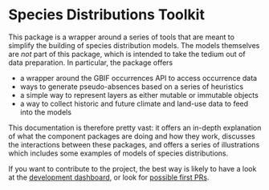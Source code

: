 # Species Distributions Toolkit

This package is a wrapper around a series of tools that are meant to simplify the building
of species distribution models. The models themselves are *not* part of this package, which
is intended to take the tedium out of data preparation. In particular, the package offers

- a wrapper around the GBIF occurrences API to access occurrence data
- ways to generate pseudo-absences based on a series of heuristics
- a simple way to represent layers as either mutable or immutable objects
- a way to collect historic and future climate and land-use data to feed into the models

This documentation is therefore pretty vast: it offers an in-depth explanation of what the
component packages are doing and how they work, discusses the interactions between these
packages, and offers a series of illustrations which includes some examples of models of
species distributions.

If you want to contribute to the project, the best way is likely to have a look at the
[development dashboard](https://github.com/orgs/PoisotLab/projects/3), or look for [possible
first
PRs](https://github.com/PoisotLab/SpeciesDistributionToolkit.jl/issues?q=is%3Aissue+is%3Aopen+label%3A%22good+first+issue%22).
